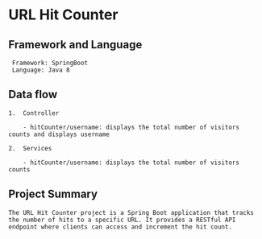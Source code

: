 # URL Hit Counter

## Framework and Language

     Framework: SpringBoot
     Language: Java 8

## Data flow

    1.  Controller

        - hitCounter/username: displays the total number of visitors counts and displays username

    2.  Services

        - hitCounter/username: displays the total number of visitors counts

## Project Summary

    The URL Hit Counter project is a Spring Boot application that tracks the number of hits to a specific URL. It provides a RESTful API endpoint where clients can access and increment the hit count.
